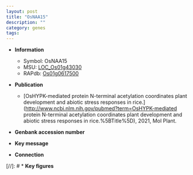 ```yaml
---
layout: post
title: "OsNAA15"
description: ""
category: genes
tags: 
---
```


* **Information**  
    + Symbol: OsNAA15  
    + MSU: [LOC_Os01g43030](http://rice.uga.edu/cgi-bin/ORF_infopage.cgi?orf=LOC_Os01g43030)  
    + RAPdb: [Os01g0617500](https://rapdb.dna.affrc.go.jp/locus/?name=Os01g0617500)  

* **Publication**  
    + [OsHYPK-mediated protein N-terminal acetylation coordinates plant development and abiotic stress responses in rice.](http://www.ncbi.nlm.nih.gov/pubmed?term=OsHYPK-mediated protein N-terminal acetylation coordinates plant development and abiotic stress responses in rice.%5BTitle%5D), 2021, Mol Plant.

* **Genbank accession number**  

* **Key message**  

* **Connection**  

[//]: # * **Key figures**  


